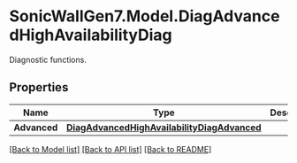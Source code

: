 # SonicWallGen7.Model.DiagAdvancedHighAvailabilityDiag
Diagnostic functions.

## Properties

Name | Type | Description | Notes
------------ | ------------- | ------------- | -------------
**Advanced** | [**DiagAdvancedHighAvailabilityDiagAdvanced**](DiagAdvancedHighAvailabilityDiagAdvanced.md) |  | [optional] 

[[Back to Model list]](../README.md#documentation-for-models) [[Back to API list]](../README.md#documentation-for-api-endpoints) [[Back to README]](../README.md)

